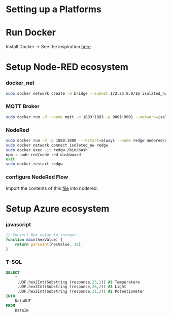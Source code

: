 # Setting up a Platforms

# Run Docker 
Install Docker -> See the inspiration [here](https://github.com/iqrfsdk/iqrf-daemon/blob/master/DOCKER.md)

# Setup Node-RED ecosystem 
### docker_net
```Bash
sudo docker network create -d bridge --subnet 172.25.0.0/16 isolated_nw
```
### MQTT Broker
```Bash
sudo docker run -d --name mqtt -p 1883:1883 -p 9001:9001 --network=isolated_nw --ip=172.25.3.1 --restart=always eclipse-mosquitto 
```
### NodeRed
```Bash
sudo docker run -d -p 1880:1880 --restart=always --name redgw nodered/node-red-docker
sudo docker network connect isolated_nw redgw
sudo docker exec -it redgw /bin/bash
npm i node-red/node-red-dashboard
exit
sudo docker restart redgw
```
### configure NodeRed Flow

Import the contents of this [file](https://github.com/iqrfsdk/iot-starter-kit/blob/master/extensions/jotio.cz/Jotio_App_NodeRed_mqtt.json) into nodered. 

# Setup Azure ecosystem 
### javascript
```javascript
// Convert Hex value to integer.
function main(hexValue) {
    return parseInt(hexValue, 16);
}
```
### T-SQL
```sql
SELECT
    *
     ,UDF.hex2Int(Substring (response,25,2)) AS Temperature
     ,UDF.hex2Int(Substring (response,28,2)) AS Light
     ,UDF.hex2Int(Substring (response,31,2)) AS Potentiometer
INTO
    DataOUT
FROM
    DataIN
```

